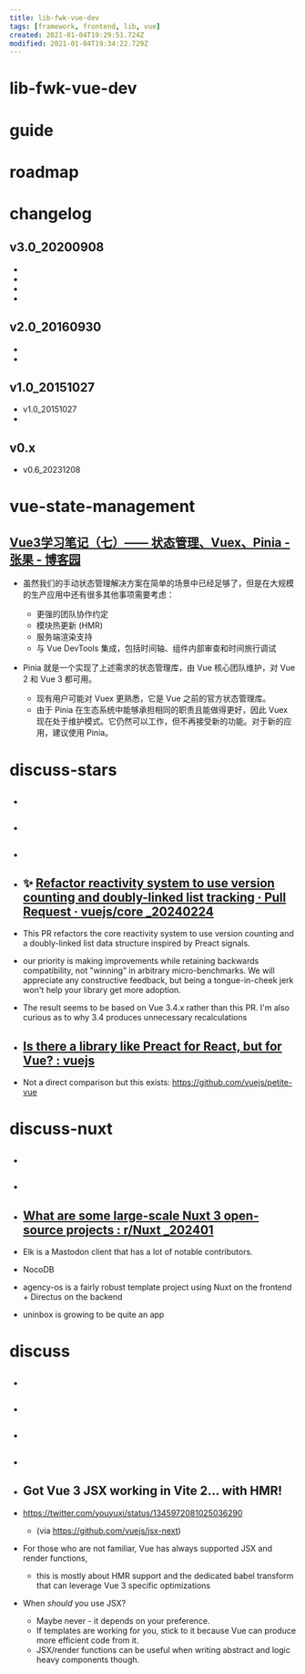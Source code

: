 ```yaml
---
title: lib-fwk-vue-dev
tags: [framework, frontend, lib, vue]
created: 2021-01-04T19:29:51.724Z
modified: 2021-01-04T19:34:22.729Z
---
```


# lib-fwk-vue-dev

# guide

# roadmap

# changelog

## v3.0_20200908

- 
- 
- 
- 

## v2.0_20160930

- 
- 

## v1.0_20151027

- v1.0_20151027
- 

## v0.x

- v0.6_20231208
# vue-state-management

## [Vue3学习笔记（七）—— 状态管理、Vuex、Pinia - 张果 - 博客园](https://www.cnblogs.com/best/p/16906357.html)

- 虽然我们的手动状态管理解决方案在简单的场景中已经足够了，但是在大规模的生产应用中还有很多其他事项需要考虑：
  - 更强的团队协作约定
  - 模块热更新 (HMR)
  - 服务端渲染支持
  - 与 Vue DevTools 集成，包括时间轴、组件内部审查和时间旅行调试

- Pinia 就是一个实现了上述需求的状态管理库，由 Vue 核心团队维护，对 Vue 2 和 Vue 3 都可用。
  - 现有用户可能对 Vuex 更熟悉，它是 Vue 之前的官方状态管理库。
  - 由于 Pinia 在生态系统中能够承担相同的职责且能做得更好，因此 Vuex 现在处于维护模式。它仍然可以工作，但不再接受新的功能。对于新的应用，建议使用 Pinia。
# discuss-stars
- ## 

- ## 

- ## 

- ## ✨ [Refactor reactivity system to use version counting and doubly-linked list tracking · Pull Request · vuejs/core _20240224](https://github.com/vuejs/core/pull/10397)
- This PR refactors the core reactivity system to use version counting and a doubly-linked list data structure inspired by Preact signals.

- our priority is making improvements while retaining backwards compatibility, not "winning" in arbitrary micro-benchmarks. We will appreciate any constructive feedback, but being a tongue-in-cheek jerk won't help your library get more adoption.

- The result seems to be based on Vue 3.4.x rather than this PR. I'm also curious as to why 3.4 produces unnecessary recalculations

- ## [Is there a library like Preact for React, but for Vue? : vuejs](https://www.reddit.com/r/vuejs/comments/pp4o1s/is_there_a_library_like_preact_for_react_but_for/)
- Not a direct comparison but this exists: https://github.com/vuejs/petite-vue

# discuss-nuxt
- ## 

- ## 

- ## [What are some large-scale Nuxt 3 open-source projects : r/Nuxt _202401](https://www.reddit.com/r/Nuxt/comments/1af9aok/what_are_some_largescale_nuxt_3_opensource/)
- Elk is a Mastodon client that has a lot of notable contributors.
- NocoDB
- agency-os is a fairly robust template project using Nuxt on the frontend + Directus on the backend
- uninbox is growing to be quite an app

# discuss
- ## 

- ## 

- ## 

- ## 

- ## Got Vue 3 JSX working in Vite 2... with HMR!
- https://twitter.com/youyuxi/status/1345972081025036290
  - (via https://github.com/vuejs/jsx-next)
- For those who are not familiar, Vue has always supported JSX and render functions, 
  - this is mostly about HMR support and the dedicated babel transform that can leverage Vue 3 specific optimizations
- When *should* you use JSX? 
  - Maybe never - it depends on your preference. 
  - If templates are working for you, stick to it because Vue can produce more efficient code from it. 
  - JSX/render functions can be useful when writing abstract and logic heavy components though.
